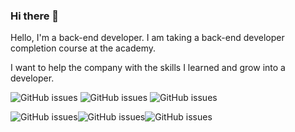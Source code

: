 ### Hi there 👋
Hello, I'm a back-end developer.
I am taking a back-end developer completion course at the academy.

I want to help the company with the skills I learned and grow into a developer.



![GitHub issues](https://img.shields.io/badge/Java-007396?style=flat-square&logo=Java&logoColor=white) ![GitHub issues](https://img.shields.io/badge/HTML5-E34F26?style=flat-square&logo=HTML5&logoColor=yellow)
![GitHub issues](https://img.shields.io/badge/-CSS3-purple?style=flat-square&logo=CSS3&logoColor=black)





![GitHub issues](https://img.shields.io/badge/-JavaScript-ff69b4?style=flat-square&logo=JavaScript&logoColor=black)![GitHub issues](https://img.shields.io/badge/-MySQL-7DCDA3?style=flat-square&logo=MySQL&logoColor=black)![GitHub issues](https://img.shields.io/badge/-GitHub-181717?style=flat-square&logo=GitHub&logoColor=white)

